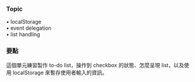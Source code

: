 ### Topic ###
• localStorage  
• event delegation  
• list handling  

### 要點 ###
這個單元練習製作 to-do list，操作到 checkbox 的狀態、怎麼呈現 list，以及使用 localStorage 來暫存使用者輸入的資訊。
